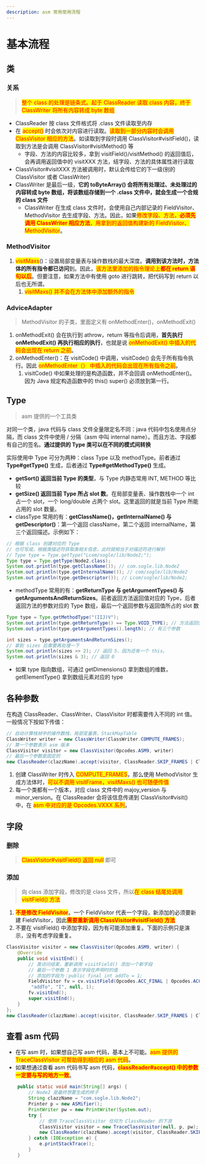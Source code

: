 ```yaml
---
description: asm 常用使用流程
---
```


# 基本流程

## 类

### 关系

> <mark style="color:red;">整个 class 的处理是链条式。起于 ClassReader 读取 class 内容，终于 ClassWriter 将所有内容转成 byte 数组</mark>

* ClassReader 按 class 文件格式将 .class 文件读取至内存
* 在 <mark style="color:red;">accept()</mark> 时会依次对内容进行读取。<mark style="color:red;">读取到一部分内容时会调用 ClassVisitor 相应的方法</mark>。如读取到字段时调用 ClassVisitor#visitField()，读取到方法是会调用 ClassVisitor#visitMethod() 等
  * 字段、方法的内容比较多，拿到 visitField()/visitMethod() 的返回值后，会再调用返回值中的 visitXXX 方法，结字段、方法的具体属性进行读取
* ClassVisitor#visitXXX 方法被调用时，默认会传给它的下一级(别的 ClassVisitor 或者 ClassWriter)
* ClassWriter 是最后一级，**它的 toByteArray() 会将所有处理过、未处理过的内容转成 byte 数组，将该数组存储到一个 .class 文件中，就会生成一个合规的 class 文件**
  * ClassWriter 在生成 class 文件时，会使用自己内部记录的 FieldVisitor、MethodVisitor 去生成字段、方法。因此，如果<mark style="color:red;">修改字段、方法，</mark><mark style="color:red;">**必须先调用 ClassWriter 相应方法**</mark><mark style="color:red;">，用拿到的返回值构建新的 FieldVisitor、MethodVisitor</mark>。

### MethodVisitor

1. <mark style="color:red;">visitMaxs</mark>()：设置局部变量表与操作数栈的最大深度。**调用到该方法时，方法体的所有指令都已访问**到。因此，<mark style="color:red;">该方法里添加的指令理论上</mark><mark style="color:red;">**都在 return 语句以后**</mark>。但要注意，如果方法中有使用 goto 进行跳转，把代码写到 return 以后也无所谓。
   1. <mark style="color:red;">visitMaxs() 并不会在方法体中添加额外的指令</mark>

### AdviceAdapter

> MethodVisitor 的子类，里面定义有 onMethodEnter()，onMethodExit()

1. onMethodExit() 会在执行到 athrow，return 等指令后调用，**首先执行 onMethodExit() 再执行相应的执行**，也就是说 <mark style="color:red;">onMethodExit() 中插入的代码会出现在 return 之前</mark>。
2. onMethodEnter()：在 visitCode() 中调用，visitCode() 会先于所有指令执行。因此 <mark style="color:red;">onMethodEnter（） 中插入的代码会出现在所有指令之前</mark>。
   1. visitCode() 中如果处理的是构造函数，并不会回调 onMethodEnter()。因为 Java 规定构造函数中的 this() super() 必须放到第一行。

## Type

> asm 提供的一个工具类

对同一个类，java 代码与 class 文件全量限定名不同：java 代码中包名使用点分隔，而 class 文件中使用 / 分隔（asm 中叫 internal name）。而且方法、字段都有自己的签名。**通过提供的 Type 类可以在不同的模式间转换**

实际使用中 Type 可分为两种：class Type 以及 methodType。前者通过 **Type#getType()** 生成，后者通过 **Type#getMethodType()** 生成。

* **getSort() 返回当前 Type 的类型**，与 Type 内静态常用 INT, METHOD 等比较
* **getSize() 返回当前 Type 所占 slot 数**。在局部变量表、操作数栈中一个 int 占一个 slot，一个 long/double 占两个 slot。这里返回的就是当前 Type 所能占用的 slot 数量。
* classType 常用的有：**getClassName()，getInternalName() 与 getDescriptor()**：第一个返回 className，第二个返回 internalName，第三个返回描述。示例如下：

```java
// 根据 class 创建对应的 Type
// 也可写成，根据类描述符获取类相关信息，此时就相当于对描述符进行解析
// Type type = Type.getType("Lcom/sogle/lib/Node2;");
Type type = Type.getType(Node2.class);
System.out.println(type.getClassName()); // com.sogle.lib.Node2
System.out.println(type.getInternalName()); // com/sogle/lib/Node2
System.out.println(type.getDescriptor()); // Lcom/sogle/lib/Node2;
```

* methodType 常用的有：**getReturnType 与 getArgumentTypes() 与 getArgumentsAndReturnSizes**。前者返回方法返回值对应的 Type，后者返回方法的参数对应的 Type 数组，最后一个返回参数与返回值所占的 slot 数

```java
Type type = Type.getMethodType("(IIJ)V");
System.out.println(type.getReturnType() == Type.VOID_TYPE); // 方法返回值 void
System.out.println(type.getArgumentTypes().length); // 有三个参数

int sizes = type.getArgumentsAndReturnSizes();
// 拿到 sizes 后需要再处理一下
System.out.println(sizes >> 2); // 返回 5，因为还有一个 this。
System.out.println(sizes & 3); // 返回 0
```

* 如果 type 指向数组，可通过 getDimensions() 拿到数组的维数，getElementType() 拿到数组元素对应的 type

## 各种参数

在构造 ClassReader、ClassWriter、ClassVisitor 时都需要传入不同的 int 值。一般情况下按如下传值：

```java
// 自动计算栈帧中的操作数栈、局部变量表、StackMapTable
ClassWriter writer = new ClassWriter(ClassWriter.COMPUTE_FRAMES);
// 第一个参数表示 asm 版本
ClassVisitor visitor = new ClassVisitor(Opcodes.ASM9, writer)
// 最后一个参数是固定的
new ClassReader(clazzName).accept(visitor, ClassReader.SKIP_FRAMES | ClassReader.SKIP_DEBUG);
```

1. 创建 ClassWriter 时传入 <mark style="color:red;">COMPUTE\_FRAMES</mark>，那么使用 MethodVisitor 生成方法体时，<mark style="color:red;">可以不调用 visitFrame，visitMaxs() 也可随便传值</mark>
2. 每一个类都有一个版本，对应 class 文件中的 majoy\_version 与 minor\_version。在 ClassReader 会将该信息传递到 ClassVisitor#visit() 中，在 <mark style="color:red;">asm 中对应的是 Opcodes.VXXX 系列</mark>。

## 字段

### 删除

> &#x20;<mark style="color:red;">ClassVisitor#visitField() 返回 null</mark> 即可

### 添加

> 向 class 添加字段，修改的是 class 文件，所以<mark style="color:red;">在 class 结尾处调用 visitField() 方法</mark>

1. <mark style="color:red;">**不是修改 FieldVisitor**</mark>。一个 FieldVisitor 代表一个字段，新添加的必须要新建 FieldVisitor，因此<mark style="color:red;">**需要重新调用 ClassVisitor#visitField() 方法**</mark>
2. 不要在 visitField() 中添加字段，因为有可能添加重复。下面的示例只是演示，没有考虑字段重复。

```java
ClassVisitor visitor = new ClassVisitor(Opcodes.ASM9, writer) {
    @Override
    public void visitEnd() {
        // 类访问结束，重新调用 visitField() 添加一个新字段
        // 最后一个参数 1 表示字段在声明时的值
        // 添加的字段为：public final int addTo = 1;
        FieldVisitor fv = cv.visitField(Opcodes.ACC_FINAL | Opcodes.ACC_PUBLIC,
         "addTo", "I", null, 1);
        fv.visitEnd();
        super.visitEnd();
    }
};
new ClassReader(clazzName).accept(visitor, ClassReader.SKIP_FRAMES | ClassReader.SKIP_DEBUG);
```

## 查看 asm 代码

* 在写 asm 时，如果想自己写 asm 代码，基本上不可能。<mark style="color:red;">asm 提供的 TraceClassVisitor 可帮助得到相应的 asm 代码</mark>。
* 如果想通过查看 asm 代码书写 asm 代码，<mark style="color:red;">**classReader#accept() 中的参数一定要与写的地方一致**</mark>。

```java
    public static void main(String[] args) {
        // Node2 是最终想要生成的样子
        String clazzName = "com.sogle.lib.Node2";
        Printer p = new ASMifier();
        PrintWriter pw = new PrintWriter(System.out);
        try {
            // 使用 TraceClassVisitor 任何为 ClassReader 的下游
            ClassVisitor visitor = new TraceClassVisitor(null, p, pw);
            new ClassReader(clazzName).accept(visitor, ClassReader.SKIP_FRAMES | ClassReader.SKIP_DEBUG);
        } catch (IOException e) {
            e.printStackTrace();
        }
    }
```

